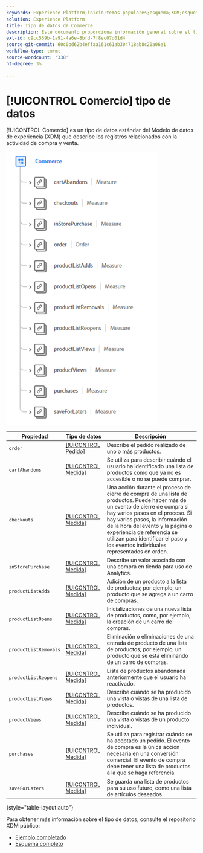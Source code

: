 ```yaml
---
keywords: Experience Platform;inicio;temas populares;esquema;XDM;esquemas;esquemas;esquemas;commerce;tipo de datos;tipo de datos;tipo de datos;
solution: Experience Platform
title: Tipo de datos de Commerce
description: Este documento proporciona información general sobre el tipo de datos del modelo de datos de experiencia comercial (XDM).
exl-id: c9cc569b-1a91-4a6e-8bfd-7f8ec07d01d4
source-git-commit: 60c0bd62b4effaa161c61ab304718ab8c20a06e1
workflow-type: tm+mt
source-wordcount: '338'
ht-degree: 3%

---
```


# [!UICONTROL Comercio] tipo de datos

[!UICONTROL Comercio] es un tipo de datos estándar del Modelo de datos de experiencia (XDM) que describe los registros relacionados con la actividad de compra y venta.

<img src="../images/data-types/commerce.PNG" width="400" /><br />

| Propiedad | Tipo de datos | Descripción |
| --- | --- | --- |
| `order` | [[!UICONTROL Pedido]](./order.md) | Describe el pedido realizado de uno o más productos. |
| `cartAbandons` | [[!UICONTROL Medida]](./measure.md) | Se utiliza para describir cuándo el usuario ha identificado una lista de productos como que ya no es accesible o no se puede comprar. |
| `checkouts` | [[!UICONTROL Medida]](./measure.md) | Una acción durante el proceso de cierre de compra de una lista de productos. Puede haber más de un evento de cierre de compra si hay varios pasos en el proceso. Si hay varios pasos, la información de la hora del evento y la página o experiencia de referencia se utilizan para identificar el paso y los eventos individuales representados en orden. |
| `inStorePurchase` | [[!UICONTROL Medida]](./measure.md) | Describe un valor asociado con una compra en tienda para uso de Analytics. |
| `productListAdds` | [[!UICONTROL Medida]](./measure.md) | Adición de un producto a la lista de productos; por ejemplo, un producto que se agrega a un carro de compras. |
| `productListOpens` | [[!UICONTROL Medida]](./measure.md) | Inicializaciones de una nueva lista de productos, como, por ejemplo, la creación de un carro de compras. |
| `productListRemovals` | [[!UICONTROL Medida]](./measure.md) | Eliminación o eliminaciones de una entrada de producto de una lista de productos; por ejemplo, un producto que se está eliminando de un carro de compras. |
| `productListReopens` | [[!UICONTROL Medida]](./measure.md) | Lista de productos abandonada anteriormente que el usuario ha reactivado. |
| `productListViews` | [[!UICONTROL Medida]](./measure.md) | Describe cuándo se ha producido una vista o vistas de una lista de productos. |
| `productViews` | [[!UICONTROL Medida]](./measure.md) | Describe cuándo se ha producido una vista o vistas de un producto individual. |
| `purchases` | [[!UICONTROL Medida]](./measure.md) | Se utiliza para registrar cuándo se ha aceptado un pedido. El evento de compra es la única acción necesaria en una conversión comercial. El evento de compra debe tener una lista de productos a la que se haga referencia. |
| `saveForLaters` | [[!UICONTROL Medida]](./measure.md) | Se guarda una lista de productos para su uso futuro, como una lista de artículos deseados. |

{style="table-layout:auto"}

Para obtener más información sobre el tipo de datos, consulte el repositorio XDM público:

* [Ejemplo completado](https://github.com/adobe/xdm/blob/master/components/datatypes/marketing/commerce.example.1.json)
* [Esquema completo](https://github.com/adobe/xdm/blob/master/components/datatypes/marketing/commerce.schema.json)
